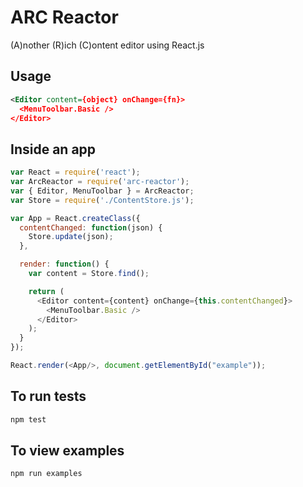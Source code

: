 ARC Reactor
===========
(A)nother (R)ich (C)ontent editor using React.js 

Usage
-----
```xml
<Editor content={object} onChange={fn}>
  <MenuToolbar.Basic />
</Editor>
```

Inside an app
-----
```js
var React = require('react');
var ArcReactor = require('arc-reactor');
var { Editor, MenuToolbar } = ArcReactor;
var Store = require('./ContentStore.js');

var App = React.createClass({
  contentChanged: function(json) {
    Store.update(json);
  },

  render: function() {
    var content = Store.find();

    return (
      <Editor content={content} onChange={this.contentChanged}>
        <MenuToolbar.Basic />
      </Editor>
    );
  }
});

React.render(<App/>, document.getElementById("example"));
```

To run tests
-----

```bash
npm test
```

To view examples
-----

```bash
npm run examples
```
